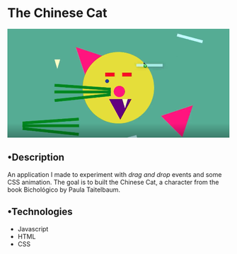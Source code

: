 # The Chinese Cat
![Tela da aplicação](https://github.com/felipedfe/felipedfe/blob/main/assets/drag-and-drop.png)

## •Description
An application I made to experiment with <em>drag and drop</em> events and some CSS animation. The goal is to built the Chinese Cat, a character from the book Bichológico by Paula Taitelbaum.

## •Technologies
- Javascript
- HTML
- CSS
